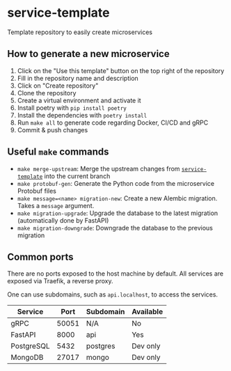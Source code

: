 # service-template
Template repository to easily create microservices

## How to generate a new microservice
1. Click on the "Use this template" button on the top right of the repository
2. Fill in the repository name and description
3. Click on "Create repository"
4. Clone the repository
5. Create a virtual environment and activate it
6. Install poetry with `pip install poetry`
7. Install the dependencies with `poetry install`
8. Run `make all` to generate code regarding Docker, CI/CD and gRPC
9. Commit & push changes

## Useful `make` commands
- `make merge-upstream`: Merge the upstream changes from [`service-template`](https://github.com/PI-FindIt/service-template) into the current branch
- `make protobuf-gen`: Generate the Python code from the microservice Protobuf files
- `make message=<name> migration-new`: Create a new Alembic migration. Takes a `message` argument.
- `make migration-upgrade`: Upgrade the database to the latest migration (automatically done by FastAPI)
- `make migration-downgrade`: Downgrade the database to the previous migration

## Common ports
There are no ports exposed to the host machine by default.
All services are exposed via Traefik, a reverse proxy.

One can use subdomains, such as `api.localhost`, to access the services.

| Service    | Port  | Subdomain | Available |
|------------|-------|-----------|-----------|
| gRPC       | 50051 | N/A       | No        |
| FastAPI    | 8000  | api       | Yes       |
| PostgreSQL | 5432  | postgres  | Dev only  |
| MongoDB    | 27017 | mongo     | Dev only  |
